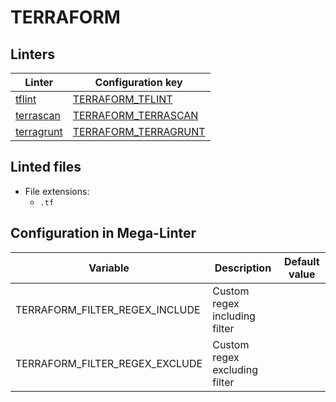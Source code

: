 <!-- markdownlint-disable MD003 MD020 MD033 MD041 -->
<!-- Generated by .automation/build.py, please do not update manually -->
<!-- Instead, update descriptor file at https://github.com/nvuillam/mega-linter/tree/master/megalinter/descriptors/terraform.yml -->
# TERRAFORM

## Linters

| Linter | Configuration key |
| ------ | ----------------- |
| [tflint](terraform_tflint.md) | [TERRAFORM_TFLINT](terraform_tflint.md) |
| [terrascan](terraform_terrascan.md) | [TERRAFORM_TERRASCAN](terraform_terrascan.md) |
| [terragrunt](terraform_terragrunt.md) | [TERRAFORM_TERRAGRUNT](terraform_terragrunt.md) |

## Linted files

- File extensions:
  - `.tf`

## Configuration in Mega-Linter

| Variable | Description | Default value |
| ----------------- | -------------- | -------------- |
| TERRAFORM_FILTER_REGEX_INCLUDE | Custom regex including filter |  |
| TERRAFORM_FILTER_REGEX_EXCLUDE | Custom regex excluding filter |  |

